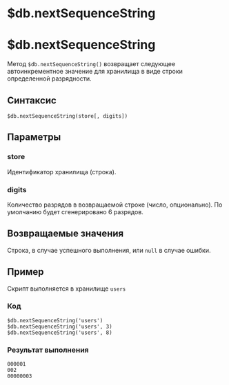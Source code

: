 # $db.nextSequenceString

# $db.nextSequenceString
Метод `$db.nextSequenceString()` возвращает следующее автоинкрементное значение для хранилища в виде строки определенной разрядности.

## Синтаксис

```
$db.nextSequenceString(store[, digits])
```

## Параметры

### store
Идентификатор хранилища (строка).

### digits
Количество разрядов в возвращаемой строке (число, опционально). По умолчанию будет сгенерировано 6 разрядов.

## Возвращаемые значения
Строка, в случае успешного выполнения, или `null` в случае ошибки.

## Пример

Скрипт выполняется в хранилище `users`

### Код
```
$db.nextSequenceString('users')
$db.nextSequenceString('users', 3)
$db.nextSequenceString('users', 8)
```

### Результат выполнения

```
000001
002
00000003
```